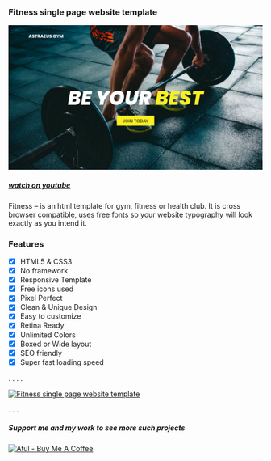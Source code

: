 ### Fitness single page website template

![Fitness single page website template](fitness.png)

##### [watch on youtube](https://youtu.be/6Az1D22fN6E)

Fitness – is an html template for gym, fitness or health club. It is cross browser compatible, uses free fonts so your website typography will look exactly as you intend it.


### Features
- [x] HTML5 & CSS3
- [x] No framework
- [x] Responsive Template
- [x] Free icons used
- [x] Pixel Perfect
- [x] Clean & Unique Design
- [x] Easy to customize
- [x] Retina Ready
- [x] Unlimited Colors
- [x] Boxed or Wide layout
- [x] SEO friendly
- [x] Super fast loading speed

.
.
.
.

[![Fitness single page website template](https://i.ibb.co/vwN8cgW/live-demo.png)](https://furniture-atulcodex.netlify.app/)

.
.
.
##### Support me and my work to see more such projects
[![Atul - Buy Me A Coffee](https://i.ibb.co/7rR9S4L/buy-me-a-coffee.png)](https://www.buymeacoffee.com/atulcodex)